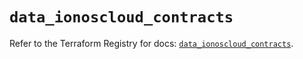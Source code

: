 # `data_ionoscloud_contracts`

Refer to the Terraform Registry for docs: [`data_ionoscloud_contracts`](https://registry.terraform.io/providers/ionos-cloud/ionoscloud/6.7.13/docs/data-sources/contracts).
